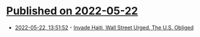 # [Published on 2022-05-22](index.md)

* [2022-05-22, 13:51:52](https://news.ycombinator.com/item?id=31468196) - [Invade Haiti, Wall Street Urged. The U.S. Obliged](https://www.nytimes.com/2022/05/20/world/haiti-wall-street-us-banks.html)
